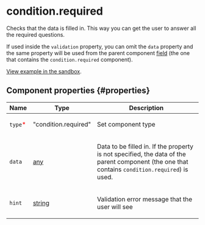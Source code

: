 # condition.required

Checks that the data is filled in. This way you can get the user to answer all the required questions.

If used inside the `validation` property, you can omit the `data` property and the same property will be used from the parent component [field](fields.md) (the one that contains the `condition.required` component).

[View example in the sandbox](https://clck.ru/asSBw).

## Component properties {#properties}

| Name                                     | Type                                                                             | Description                                                                                                                                           |
| ---------------------------------------- | -------------------------------------------------------------------------------- | ----------------------------------------------------------------------------------------------------------------------------------------------------- |
| `type`<span style="color: red">\*</span> | "condition.required"                                                             | <p>Set component type</p>                                                                                                                             |
| `data`                                   | <a class="xref popup-link" href="../concepts/types.dita#types/any">any</a>       | <p>Data to be filled in. If the property is not specified, the data of the parent component (the one that contains `condition.required`) is used.</p> |
| `hint`                                   | <a class="xref popup-link" href="../concepts/types.dita#types/string">string</a> | <p>Validation error message that the user will see</p>                                                                                                |
